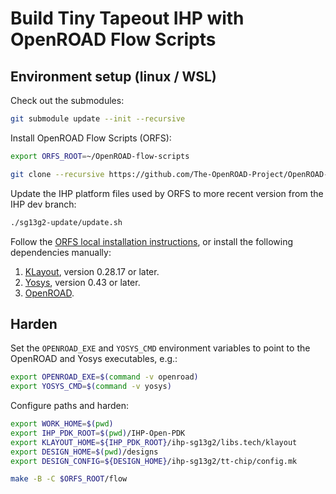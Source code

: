 # Build Tiny Tapeout IHP with OpenROAD Flow Scripts

## Environment setup (linux / WSL)

Check out the submodules:

```bash
git submodule update --init --recursive
```

Install OpenROAD Flow Scripts (ORFS):

```bash
export ORFS_ROOT=~/OpenROAD-flow-scripts

git clone --recursive https://github.com/The-OpenROAD-Project/OpenROAD-flow-scripts $ORFS_ROOT
```

Update the IHP platform files used by ORFS to more recent version from the IHP dev branch:

```bash
./sg13g2-update/update.sh
```

Follow the [ORFS local installation instructions](https://openroad-flow-scripts.readthedocs.io/en/latest/user/BuildLocally.html), or install the following dependencies manually:

1. [KLayout](https://www.klayout.de/build.html), version 0.28.17 or later.
2. [Yosys](https://yosyshq.net/yosys/download.html), version 0.43 or later.
3. [OpenROAD](https://github.com/Precision-Innovations/OpenROAD/releases).

## Harden

Set the `OPENROAD_EXE` and `YOSYS_CMD` environment variables to point to the OpenROAD and Yosys executables, e.g.:

```bash
export OPENROAD_EXE=$(command -v openroad)
export YOSYS_CMD=$(command -v yosys)
```

Configure paths and harden:

```bash
export WORK_HOME=$(pwd)
export IHP_PDK_ROOT=$(pwd)/IHP-Open-PDK
export KLAYOUT_HOME=${IHP_PDK_ROOT}/ihp-sg13g2/libs.tech/klayout
export DESIGN_HOME=$(pwd)/designs
export DESIGN_CONFIG=${DESIGN_HOME}/ihp-sg13g2/tt-chip/config.mk

make -B -C $ORFS_ROOT/flow
```
